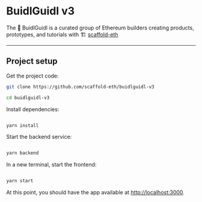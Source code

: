 # BuidlGuidl v3

The 🏰 BuidlGuidl is a curated group of Ethereum builders creating products, prototypes, and tutorials with 🏗 [scaffold-eth](https://github.com/scaffold-eth/scaffold-eth)

---

## Project setup

Get the project code:

```bash
git clone https://github.com/scaffold-eth/buidlguidl-v3

cd buidlguidl-v3
```

Install dependencies:

```bash

yarn install

```

Start the backend service:

```bash

yarn backend

```

In a new terminal, start the frontend:

```bash

yarn start

```

At this point, you should have the app available at <http://localhost:3000>.
